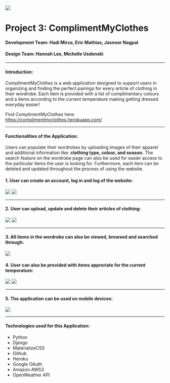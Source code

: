 <img src="https://i.imgur.com/HVvUoqu.png">

# Project 3: ComplimentMyClothes
#### Development Team: Hadi Mirza, Eric Mathias, Jasnoor Nagpal
#### Design Team: Hannah Lee, Michelle Usdenski
---
#### **Introduction:**

ComplimentMyClothes is a web application designed to support users in organizing and finding the perfect pairings for every article of clothing in their wordrobe. Each item is provided with a list of complimentary colours and a items according to the current temperature making getting dressed everyday easier! 

Find ComplimentMyClothes here: https://complimentmyclothes.herokuapp.com/

---
#### **Functionalities of the Application:**

Users can populate their wordrobes by uploading images of their apparel and additional information like: **clothing type, colour, and season.** The search feature on the wordrobe page can also be used for easier access to the particular items the user is looking for. Furthermore, each item can be deleted and updated throughout the process of using the website. 

#### 1. User can create an account, log in and log of the website: 
<img src="https://i.imgur.com/akR1C74.png">
<img src="https://i.imgur.com/oTqzvTj.png">

---

#### 2. User can upload, update and delete their articles of clothing:
<img src="https://i.imgur.com/8H6cA25.png">
<img src="https://i.imgur.com/5edLOUp.png">

---

#### 3. All items in the wordrobe can also be viewed, browsed and searched through: 
<img src="https://i.imgur.com/lkutURc.png">

#### 4. User can also be provided with items approriate for the current temperature:
<img src="https://i.imgur.com/hQjNINH.png">
<img src="https://i.imgur.com/Rr26FCl.png">

---

#### 5. The application can be used on mobile devices:
<img src="https://i.imgur.com/s8sI1CI.png">

---

#### **Technologies used for this Application:**

* Python 
* Django 
* MaterializeCSS 
* Github 
* Heroku 
* Google OAuth 
* Amazon AWS3 
* OpenWeather API



